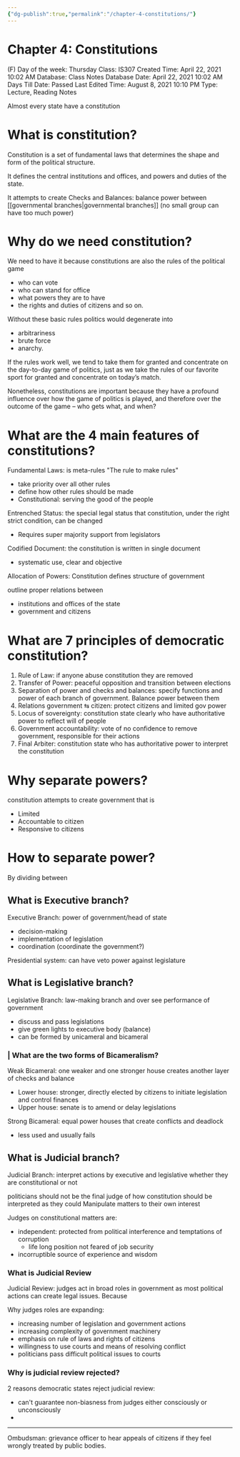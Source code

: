 ```yaml
---
{"dg-publish":true,"permalink":"/chapter-4-constitutions/"}
---
```


# Chapter 4: Constitutions

(F) Day of the week: Thursday
Class: IS307
Created Time: April 22, 2021 10:02 AM
Database: Class Notes Database
Date: April 22, 2021 10:02 AM
Days Till Date: Passed
Last Edited Time: August 8, 2021 10:10 PM
Type: Lecture, Reading Notes

Almost every state have a constitution

# What is constitution?

Constitution is a set of fundamental laws that determines the shape and form of the political structure.

It defines the central institutions and offices, and powers and duties of the state.

It attempts to create Checks and Balances: balance power between [[governmental branches\|governmental branches]] (no small group can have too much power)

# Why do we need constitution?

We need to have it because constitutions are also the rules of the political game

- who can vote
- who can stand for office
- what powers they are to have
- the rights and duties of citizens and so on.

Without these basic rules politics would degenerate into 

- arbitrariness
- brute force
- anarchy.

If the rules work well, we tend to take them for granted and concentrate on the day-to-day game of politics, just as we take the rules of our favorite sport for granted and concentrate on today’s match. 

Nonetheless, constitutions are important because they have a profound influence over how the game of politics is played, and therefore over the outcome of the game – who gets what, and when? 

# What are the 4 main features of constitutions?

Fundamental Laws: is meta-rules "The rule to make rules"

- take priority over all other rules
- define how other rules should be made
- Constitutional: serving the good of the people

Entrenched Status: the special legal status that constitution, under the right strict condition, can be changed

- Requires super majority support from legislators

Codified Document: the constitution is written in single document

- systematic use, clear and objective

Allocation of Powers: Constitution defines structure of government

outline proper relations between 

- institutions and offices of the state
- government and citizens

# What are 7 principles of democratic constitution?

1. Rule of Law: if anyone abuse constitution they are removed
2. Transfer of Power: peaceful opposition and  transition between elections
3. Separation of power and checks and balances: specify functions and power of each branch of government. Balance power between them
4. Relations government $\leftrightarrows$ citizen: protect citizens and limited gov power
5. Locus of sovereignty: constitution state clearly who have authoritative power to reflect will of people
6. Government accountability: vote of no confidence to remove government, responsible for their actions
7. Final Arbiter: constitution state who has authoritative power to interpret the constitution

# Why separate powers?

constitution attempts to create government that is

- Limited
- Accountable to citizen
- Responsive to citizens

# How to separate power?

By dividing between

## What is Executive branch?

Executive Branch: power of government/head of state

- decision-making
- implementation of legislation
- coordination (coordinate the government?)

Presidential system: can have veto power against legislature

## What is Legislative branch?

Legislative Branch: law-making branch and over see performance of government

- discuss and pass legislations
- give green lights to executive body (balance)
- can be formed by unicameral and bicameral

### | What are the two forms of Bicameralism?

Weak Bicameral: one weaker and one stronger house creates another layer of checks and balance

- Lower house: stronger, directly elected by citizens to initiate legislation and control finances
- Upper house: senate is to amend or delay legislations

Strong Bicameral: equal power houses that create conflicts and deadlock

- less used and usually fails

## What is Judicial branch?

Judicial Branch: interpret actions by executive and legislative whether they are constitutional or not

politicians should not be the final judge of how constitution should be interpreted as they could Manipulate matters to their own interest

Judges on constitutional matters are: 

- independent: protected from political interference and temptations of corruption
    - life long position not feared of job security
- incorruptible source of experience and wisdom

### What is Judicial Review

Judicial Review: judges act in broad roles in government as most political actions can create legal issues. Because

Why judges roles are expanding:

- increasing number of legislation and government actions
- increasing complexity of government machinery
- emphasis on rule of laws and rights of citizens
- willingness to use courts and means of resolving conflict
- politicians pass difficult political issues to courts

### Why is judicial review rejected?

2 reasons democratic states reject judicial review:

- can't guarantee non-biasness from judges either consciously or unconsciously
- 

---

Ombudsman: grievance officer to hear appeals of citizens if they feel wrongly treated by public bodies.